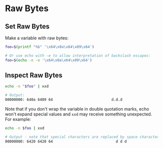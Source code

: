 # Raw Bytes

Set Raw Bytes
-------------

Make a variable with raw bytes:

```bash
foo=$(printf "%b" '\x64\x0a\x64\x09\x64')

# Or use echo with -e to allow interpretation of backslash escapes:
foo=$(echo -n -e '\x64\x0a\x64\x09\x64')
```

Inspect Raw Bytes
-----------------
```bash
echo -n "$foo" | xxd

# Output:
00000000: 640a 6409 64                           d.d.d
```

Note that if you don't wrap the variable in double quotation marks, echo won't expand special values and `xxd` may receive something unexpected. For example:

```bash
echo -n $foo | xxd                                                                                    │

# Output - note that special characters are replaced by space characters:
00000000: 6420 6420 64                             d d d
```

